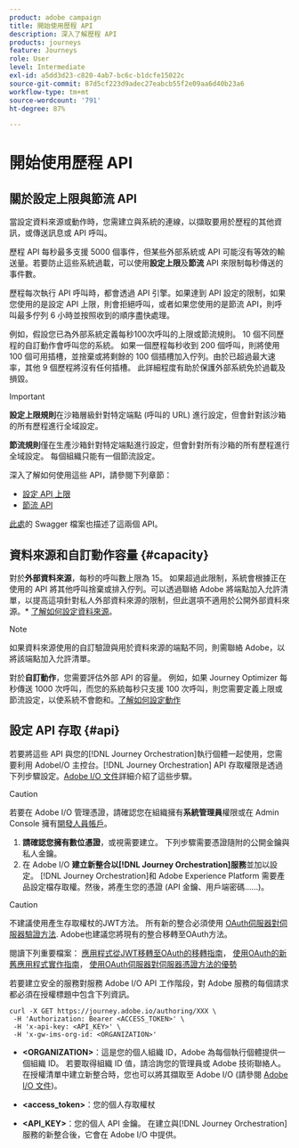 ```yaml
---
product: adobe campaign
title: 開始使用歷程 API
description: 深入了解歷程 API
products: journeys
feature: Journeys
role: User
level: Intermediate
exl-id: a5dd3d23-c820-4ab7-bc6c-b1dcfe15022c
source-git-commit: 87d5cf223d9adec27eabcb55f2e09aa6d40b23a6
workflow-type: tm+mt
source-wordcount: '791'
ht-degree: 87%

---
```


# 開始使用歷程 API

## 關於設定上限與節流 API

當設定資料來源或動作時，您需建立與系統的連線，以擷取要用於歷程的其他資訊，或傳送訊息或 API 呼叫。

歷程 API 每秒最多支援 5000 個事件，但某些外部系統或 API 可能沒有等效的輸送量。若要防止這些系統過載，可以使用&#x200B;**設定上限**&#x200B;及&#x200B;**節流** API 來限制每秒傳送的事件數。

歷程每次執行 API 呼叫時，都會透過 API 引擎。如果達到 API 設定的限制，如果您使用的是設定 API 上限，則會拒絕呼叫，或者如果您使用的是節流 API，則呼叫最多佇列 6 小時並按照收到的順序盡快處理。

例如，假設您已為外部系統定義每秒100次呼叫的上限或節流規則。 10 個不同歷程的自訂動作會呼叫您的系統。 如果一個歷程每秒收到 200 個呼叫，則將使用 100 個可用插槽，並捨棄或將剩餘的 100 個插槽加入佇列。由於已超過最大速率，其他 9 個歷程將沒有任何插槽。 此詳細程度有助於保護外部系統免於過載及損毀。

>[!IMPORTANT]
>
>**設定上限規則**&#x200B;在沙箱層級針對特定端點 (呼叫的 URL) 進行設定，但會針對該沙箱的所有歷程進行全域設定。
>
>**節流規則**&#x200B;僅在生產沙箱針對特定端點進行設定，但會針對所有沙箱的所有歷程進行全域設定。 每個組織只能有一個節流設定。

深入了解如何使用這些 API，請參閱下列章節：

* [設定 API 上限](capping.md)
* [節流 API](throttling.md)

[此處](https://adobedocs.github.io/JourneyAPI/docs/)的 Swagger 檔案也描述了這兩個 API。

## 資料來源和自訂動作容量 {#capacity}

對於&#x200B;**外部資料來源**，每秒的呼叫數上限為 15。 如果超過此限制，系統會根據正在使用的 API 將其他呼叫捨棄或排入佇列。可以透過聯絡 Adobe 將端點加入允許清單，以提高這項針對私人外部資料來源的限制，但此選項不適用於公開外部資料來源。* [了解如何設定資料來源](../datasource/about-data-sources.md)。

>[!NOTE]
>
>如果資料來源使用的自訂驗證與用於資料來源的端點不同，則需聯絡 Adobe，以將該端點加入允許清單。

對於&#x200B;**自訂動作**，您需要評估外部 API 的容量。 例如，如果 Journey Optimizer 每秒傳送 1000 次呼叫，而您的系統每秒只支援 100 次呼叫，則您需要定義上限或節流設定，以使系統不會飽和。[了解如何設定動作](../action/action.md)

## 設定 API 存取 {#api}

若要將這些 API 與您的[!DNL Journey Orchestration]執行個體一起使用，您需要利用 AdobeI/O 主控台。[!DNL Journey Orchestration] API 存取權限是透過下列步驟設定。[Adobe I/O 文件](https://www.adobe.io/authentication/auth-methods.html#!AdobeDocs/adobeio-auth/master/AuthenticationOverview/ServiceAccountIntegration.md)詳細介紹了這些步驟。

>[!CAUTION]
>
>若要在 Adobe I/O 管理憑證，請確認您在組織擁有<b>系統管理員</b>權限或在 Admin Console 擁有[開發人員帳戶](https://helpx.adobe.com/jp/enterprise/using/manage-developers.html)。

1. **請確認您擁有數位憑證**，或視需要建立。 下列步驟需要憑證隨附的公開金鑰與私人金鑰。
1. 在 Adobe I/O **建立新整合以[!DNL Journey Orchestration]服務**&#x200B;並加以設定。 [!DNL Journey Orchestration]和 Adobe Experience Platform 需要產品設定檔存取權。然後，將產生您的憑證 (API 金鑰、用戶端密碼……)。

>[!CAUTION]
>
>不建議使用產生存取權杖的JWT方法。 所有新的整合必須使用 [OAuth伺服器對伺服器驗證方法](https://experienceleague.adobe.com/docs/experience-platform/landing/platform-apis/api-authentication.html#select-oauth-server-to-server). Adobe也建議您將現有的整合移轉至OAuth方法。
>
>閱讀下列重要檔案：
>[應用程式從JWT移轉至OAuth的移轉指南](https://developer.adobe.com/developer-console/docs/guides/authentication/ServerToServerAuthentication/migration/)，
>[使用OAuth的新舊應用程式實作指南](https://developer.adobe.com/developer-console/docs/guides/authentication/ServerToServerAuthentication/implementation/)，
>[使用OAuth伺服器對伺服器憑證方法的優勢](https://developer.adobe.com/developer-console/docs/guides/authentication/ServerToServerAuthentication/migration/#why-oauth-server-to-server-credentials)

若要建立安全的服務對服務 Adobe I/O API 工作階段，對 Adobe 服務的每個請求都必須在授權標題中包含下列資訊。

```
curl -X GET https://journey.adobe.io/authoring/XXX \
 -H 'Authorization: Bearer <ACCESS_TOKEN>' \
 -H 'x-api-key: <API_KEY>' \
 -H 'x-gw-ims-org-id: <ORGANIZATION>'
```

* **&lt;ORGANIZATION>**：這是您的個人組織 ID，Adobe 為每個執行個體提供一個組織 ID。 若要取得組織 ID 值，請洽詢您的管理員或 Adobe 技術聯絡人。 在授權清單中建立新整合時，您也可以將其擷取至 Adobe I/O (請參閱 [Adobe I/O 文件](https://www.adobe.io/authentication/auth-methods.html#!AdobeDocs/adobeio-auth/master/AuthenticationOverview/ServiceAccountIntegration.md))。

* **&lt;access_token>**：您的個人存取權杖

* **&lt;API_KEY>**：您的個人 API 金鑰。 在建立與[!DNL Journey Orchestration]服務的新整合後，它會在 Adobe I/O 中提供。

